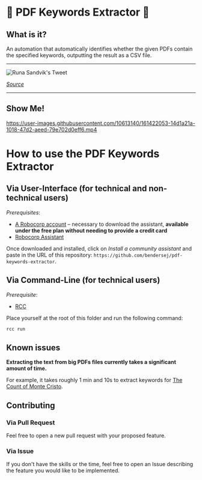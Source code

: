 # 🤖 PDF Keywords Extractor 🤖

## What is it?

An automation that automatically identifies whether the given PDFs contain the specified keywords, outputting the result as a CSV file.

---

![Runa Sandvik's Tweet](https://cdn.simplepdf.eu/pdf-keywords-extractor/runa_sandvik_tweet.png)

_[Source](https://twitter.com/runasand/status/1510246476315865095?s=28&t=OuZRixtNy4qzC6T2xdFr0Q)_

---

## Show Me!

https://user-images.githubusercontent.com/10613140/161422053-14d1a21a-1018-47d2-aeed-79e702d0eff6.mp4

# How to use the PDF Keywords Extractor

## Via User-Interface (for technical and non-technical users)

_Prerequisites_:

- [A Robocorp account](https://robocorp.com) – necessary to download the assistant, **available under the free plan without needing to provide a credit card**
- [Robocorp Assistant](https://robocorp.com/docs/control-room/configuring-assistants/installation)

Once downloaded and installed, click on _Install a community assistant_ and paste in the URL of this repository: `https://github.com/bendersej/pdf-keywords-extractor`.

## Via Command-Line (for technical users)

_Prerequisite_:

- [RCC](https://github.com/robocorp/rcc)

Place yourself at the root of this folder and run the following command:

```bash
rcc run
```

## Known issues

**Extracting the text from big PDFs files currently takes a significant amount of time.**

For example, it takes roughly 1 min and 10s to extract keywords for [The Count of Monte Cristo](http://msdl.cs.mcgill.ca/people/tfeng/books/The%20Count%20of%20Monte%20Cristo.pdf).

## Contributing

### Via Pull Request

Feel free to open a new pull request with your proposed feature.

### Via Issue

If you don't have the skills or the time, feel free to open an Issue describing the feature you would like to be implemented.
